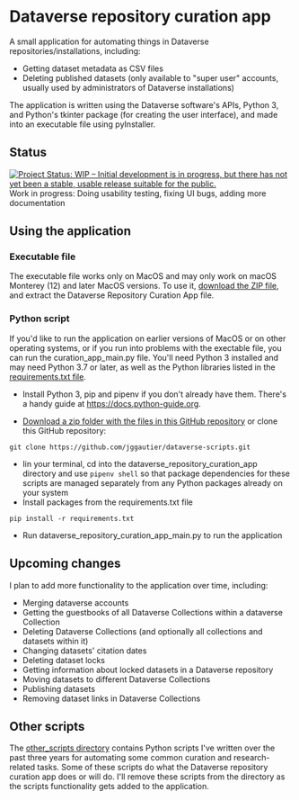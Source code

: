 # Dataverse repository curation app
A small application for automating things in Dataverse repositories/installations, including:
- Getting dataset metadata as CSV files
- Deleting published datasets (only available to "super user" accounts, usually used by administrators of Dataverse installations)

The application is written using the Dataverse software's APIs, Python 3, and Python's tkinter package (for creating the user interface), and made into an executable file using pyInstaller.

## Status
[![Project Status: WIP – Initial development is in progress, but there has not yet been a stable, usable release suitable for the public.](https://www.repostatus.org/badges/latest/wip.svg)](https://www.repostatus.org/#wip)  
Work in progress: Doing usability testing, fixing UI bugs, adding more documentation 

## Using the application
### Executable file
The executable file works only on MacOS and may only work on macOS Monterey (12) and later MacOS versions. To use it, [download the ZIP file](https://github.com/jggautier/dataverse-scripts/raw/main/Dataverse%20Repository%20Curation%20App.zip), and extract the Dataverse Repository Curation App file.

### Python script
If you'd like to run the application on earlier versions of MacOS or on other operating systems, or if you run into problems with the exectable file, you can run the curation_app_main.py file. You'll need Python 3 installed and may need Python 3.7 or later, as well as the Python libraries listed in the [requirements.txt file](https://github.com/jggautier/dataverse-scripts/blob/main/dataverse_repository_curation_app/requirements.txt).

* Install Python 3, pip and pipenv if you don't already have them. There's a handy guide at https://docs.python-guide.org.
 
 * [Download a zip folder with the files in this GitHub repository](https://github.com/jggautier/dataverse-scripts/archive/refs/heads/main.zip) or clone this GitHub repository:

```
git clone https://github.com/jggautier/dataverse-scripts.git
```

 * Iin your terminal, cd into the dataverse_repository_curation_app directory and use `pipenv shell` so that package dependencies for these scripts are managed separately from any Python packages already on your system
 * Install packages from the requirements.txt file
 ```
pip install -r requirements.txt
```
 * Run dataverse_repository_curation_app_main.py to run the application

## Upcoming changes

I plan to add more functionality to the application over time, including:
- Merging dataverse accounts
- Getting the guestbooks of all Dataverse Collections within a dataverse Collection
- Deleting Dataverse Collections (and optionally all collections and datasets within it)
- Changing datasets' citation dates
- Deleting dataset locks
- Getting information about locked datasets in a Dataverse repository
- Moving datasets to different Dataverse Collections
- Publishing datasets
- Removing dataset links in Dataverse Collections

## Other scripts
The [other_scripts directory](https://github.com/jggautier/dataverse-scripts/tree/main/other_scripts) contains Python scripts I've written over the past three years for automating some common curation and research-related tasks. Some of these scripts do what the Dataverse repository curation app does or will do. I'll remove these scripts from the directory as the scripts functionality gets added to the application.
